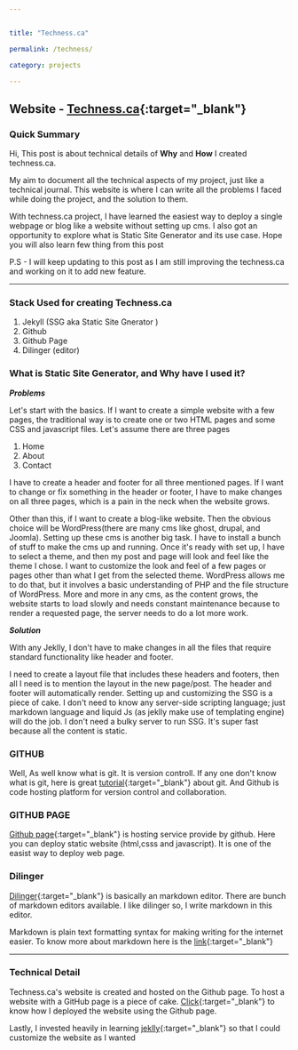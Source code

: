 ```yaml
---


title: "Techness.ca"

permalink: /techness/

category: projects

---
```






## Website - [Techness.ca](https://techness.ca){:target="_blank"}

### Quick Summary
Hi, This post is about technical details of **Why**  and **How** I created techness.ca.

My aim to document all the technical aspects of my project, just like a technical journal.
This website is where I can write all the problems I faced while doing the project, and the solution to them.


With techness.ca project, I have learned the easiest way to deploy a single webpage or blog like a website without setting up cms. I also got an opportunity to explore what is Static Site Generator and its use case. Hope you will also learn few thing from this post

P.S - I will keep updating to this post as I am still improving the techness.ca and working on it to add new feature.

--- 

### Stack Used for creating Techness.ca
 1. Jekyll (SSG aka Static Site Gnerator )
 2. Github
 3. Github Page
 4. Dilinger (editor)


### What is Static Site Generator, and Why have I used it?

***Problems***

Let's start with the basics. If I want to create a simple website with a few pages, the traditional way is to create one or two HTML pages and some CSS and javascript files.
Let's assume there are three pages 
1. Home
2. About 
3. Contact


I have to create a header and footer for all three mentioned pages.
If I want to change or fix something in the header or footer, I have to make changes on all three pages, which is a pain in the neck when the website grows. 

Other than this, if I want to create a blog-like website. Then the obvious choice will be WordPress(there are many cms like ghost, drupal, and Joomla). Setting up these cms is another big task. I have to install a bunch of stuff to make the cms up and running. Once it's ready with set up, I have to select a theme, and then my post and page will look and feel like the theme I chose. I want to customize the look and feel of a few pages or pages other than what I get from the selected theme. WordPress allows me to do that, but it involves a basic understanding of PHP and the file structure of WordPress. More and more in any cms, as the content grows, the website starts to load slowly and needs constant maintenance because to render a requested page, the server needs to do a lot more work.
 
 ***Solution***
 

With any Jeklly, I don't have to make changes in all the files that require standard functionality like header and footer.

I need to create a layout file that includes these headers and footers, then all I need is to mention the layout in the new page/post. The header and footer will automatically render. Setting up and customizing the SSG is a piece of cake. I don't need to know any server-side scripting language; just markdown language and liquid Js (as jeklly make use of templating engine) will do the job. I don't need a bulky server to run SSG. It's super fast because all the content is static.
 
 


### GITHUB
Well, As well know what is git. It is version controll. If any one don't know what is git, here is great [tutorial](https://youtu.be/apGV9Kg7ics){:target="_blank"} about git. And Github is code hosting platform for version control and collaboration.


### GITHUB PAGE
[Github page](https://docs.github.com/en/pages/getting-started-with-github-pages/about-github-pages){:target="_blank"} is hosting service provide by github. Here you can deploy static website (html,csss and javascript). It is one of the easist way to deploy web page.



### Dilinger
[Dilinger](https://dillinger.io){:target="_blank"} is basically an markdown editor. There are bunch of markdown editors available. I like dilinger so, I write markdown in this editor.

Markdown is plain text formatting syntax for making writing for the internet easier. To know more about markdown here is the [link](https://www.markdownguide.org/getting-started/){:target="_blank"}


---

### Technical Detail

Techness.ca's website is created and hosted on the Github page. To host a website with a GitHub page is a piece of cake. [Click](https://pages.github.com){:target="_blank"} to know how I deployed the website using the Github page.

Lastly, I invested heavily in learning [jeklly](https://youtu.be/T1itpPvFWHI?list=PLLAZ4kZ9dFpOPV5C5Ay0pHaa0RJFhcmcB){:target="_blank"} so that I could customize the website as I wanted


